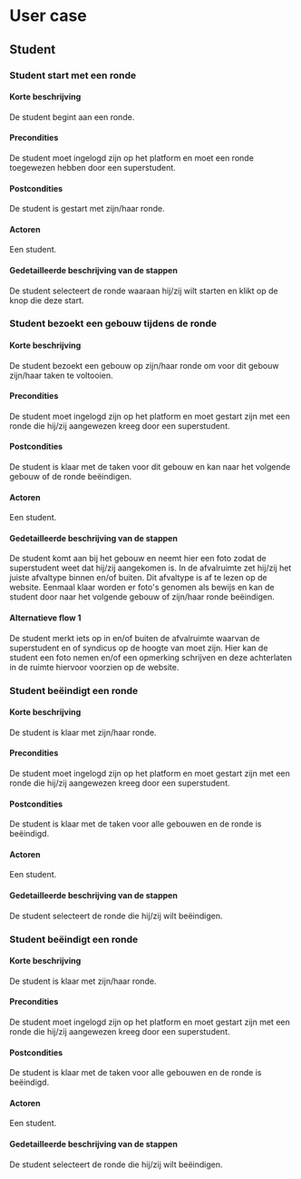 # User case

## Student

### Student start met een ronde

#### Korte beschrijving
De student begint aan een ronde.

#### Precondities
De student moet ingelogd zijn op het platform en moet een ronde toegewezen hebben door een superstudent.

#### Postcondities
De student is gestart met zijn/haar ronde.

#### Actoren
Een student.

#### Gedetailleerde beschrijving van de stappen
De student selecteert de ronde waaraan hij/zij wilt starten en klikt op de knop die deze start.




### Student bezoekt een gebouw tijdens de ronde

#### Korte beschrijving
De student bezoekt een gebouw op zijn/haar ronde om voor dit gebouw zijn/haar taken te voltooien.

#### Precondities
De student moet ingelogd zijn op het platform en moet gestart zijn met een ronde die hij/zij aangewezen kreeg door een superstudent.

#### Postcondities
De student is klaar met de taken voor dit gebouw en kan naar het volgende gebouw of de ronde beëindigen.

#### Actoren
Een student.

#### Gedetailleerde beschrijving van de stappen
De student komt aan bij het gebouw en neemt hier een foto zodat de superstudent weet dat hij/zij aangekomen is. In de afvalruimte zet hij/zij het juiste afvaltype binnen en/of buiten. Dit afvaltype is af te lezen op de website. Eenmaal klaar worden er foto's genomen als bewijs en kan de student door naar het volgende gebouw of zijn/haar ronde beëindigen.

#### Alternatieve flow 1
De student merkt iets op in en/of buiten de afvalruimte waarvan de superstudent en of syndicus op de hoogte van moet zijn. Hier kan de student een foto nemen en/of een opmerking schrijven en deze achterlaten in de ruimte hiervoor voorzien op de website.



### Student beëindigt een ronde

#### Korte beschrijving
De student is klaar met zijn/haar ronde.

#### Precondities
De student moet ingelogd zijn op het platform en moet gestart zijn met een ronde die hij/zij aangewezen kreeg door een superstudent.

#### Postcondities
De student is klaar met de taken voor alle gebouwen en de ronde is beëindigd.

#### Actoren
Een student.

#### Gedetailleerde beschrijving van de stappen
De student selecteert de ronde die hij/zij wilt beëindigen.



### Student beëindigt een ronde

#### Korte beschrijving
De student is klaar met zijn/haar ronde.

#### Precondities
De student moet ingelogd zijn op het platform en moet gestart zijn met een ronde die hij/zij aangewezen kreeg door een superstudent.

#### Postcondities
De student is klaar met de taken voor alle gebouwen en de ronde is beëindigd.

#### Actoren
Een student.

#### Gedetailleerde beschrijving van de stappen
De student selecteert de ronde die hij/zij wilt beëindigen.
